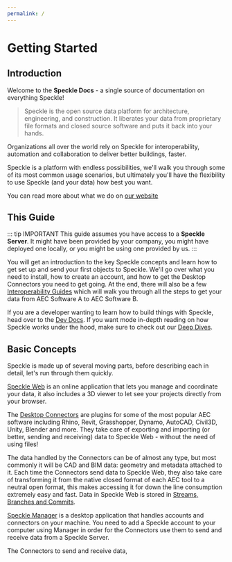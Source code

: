 ```yaml
---
permalink: /
---
```


# Getting Started

## Introduction

Welcome to the **Speckle Docs** - a single source of documentation on everything Speckle!

> Speckle is the open source data platform for architecture, engineering, and construction. It liberates your data from proprietary file formats and closed source software and puts it back into your hands.

Organizations all over the world rely on Speckle for interoperability, automation and collaboration to deliver better buildings, faster.

Speckle is a platform with endless possibilities, we'll walk you through some of its most common usage scenarios, but ultimately you'll have the flexibility to use Speckle (and your data) how best you want.

You can read more about what we do on [our website](https://speckle.systems/)

## This Guide

::: tip IMPORTANT
This guide assumes you have access to a **Speckle Server**.
It might have been provided by your company, you might have deployed one locally, or you might be using one provided by us.
:::

You will get an introduction to the key Speckle concepts and learn how to get set up and send your first objects to Speckle. We'll go over what you need to install, how to create an account, and how to get the Desktop Connectors you need to get going. At the end, there will also be a few [Interoperability Guides](/user/interoperability) which will walk you through all the steps to get your data from AEC Software A to AEC Software B.

If you are a developer wanting to learn how to build things with Speckle, head over to the [Dev Docs](/dev/). If you want mode in-depth reading on how Speckle works under the hood, make sure to check out our [Deep Dives](/deep-dives/).

## Basic Concepts

Speckle is made up of several moving parts, before describing each in detail, let's run through them quickly.

[Speckle Web](/user/web) is an online application that lets you manage and coordinate your data, it also includes a 3D viewer to let see your projects directly from your browser.

The [Desktop Connectors](/user/connectors) are plugins for some of the most popular AEC software including Rhino, Revit, Grasshopper, Dynamo, AutoCAD, Civil3D, Unity, Blender and more. They take care of exporting and importing (or better, sending and receiving) data to Speckle Web - without the need of using files!

The data handled by the Connectors can be of almost any type, but most commonly it will be CAD and BIM data: geometry and metadata attached to it. Each time the Connectors send data to Speckle Web, they also take care of transforming it from the native closed format of each AEC tool to a neutral open format, this makes accessing it for down the line consumption extremely easy and fast.
Data in Speckle Web is stored in [Streams, Branches and Commits](/user/concepts).

[Speckle Manager](/user/manager) is a desktop application that handles accounts and connectors on your machine. You need to add a Speckle account to your computer using Manager in order for the Connectors use them to send and receive data from a Speckle Server.

The Connectors to send and receive data,
